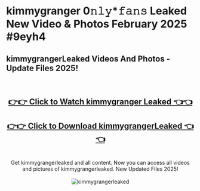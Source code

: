 # kimmygranger 0𝚗𝚕𝚢*𝚏𝚊𝚗𝚜 Leaked New Video & Photos February 2025 #9eyh4

<h2>kimmygrangerLeaked Videos And Photos - Update Files 2025!</h2>
<br>
<div align="center">
<h2><a href="https://mediaupload.pro?title=kimmygranger&ref=11F" rel="nofollow">👉👉 Click to Watch kimmygranger Leaked 👈👈</a></h2>
<h2><a href="https://mediaupload.pro?title=kimmygranger&ref=11F" rel="nofollow">👉👉 Click to Download kimmygrangerLeaked 👈👈</a></h2>
<br>
Get kimmygrangerleaked and all content. Now you can access all videos and pictures of kimmygrangerleaked. New Updated Files 2025!
<br>
<br>
<a href="https://mediaupload.pro?title=kimmygranger&ref=11F" rel="nofollow" data-target="animated-image.originalLink"><img src="https://i.ibb.co/Gkj2r4b/banner.png" alt="kimmygrangerleaked" style="max-width: 100%; display: inline-block;" data-target="animated-image.originalImage"></a>
</div>
<br>

